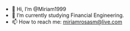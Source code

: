 - 👋 Hi, I’m @Miriam1999
- 🌱 I’m currently studying Financial Engineering.
- 📫 How to reach me: miriamrosasm@live.com

<!---
Miriam1999/Miriam1999 is a ✨ special ✨ repository because its `README.md` (this file) appears on your GitHub profile.
You can click the Preview link to take a look at your changes.
--->
